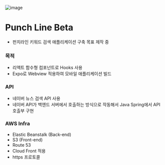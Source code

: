 ![image](https://user-images.githubusercontent.com/18201794/110347615-24639600-8074-11eb-9f92-af2a928d1cde.png)


# Punch Line Beta

- 펀치라인 키워드 검색 애플리케이션 구축 목표 제작 중

### 목적

- 리액트 함수형 컴포넌트로 Hooks 사용
- Expo로 Webview 적용하여 모바일 애플리케이션 빌드

### API

- 네이버 뉴스 검색 API 사용
- 네이버 API가 백엔드 서버에서 호출하는 방식으로 작동해서 Java Spring에서 API 호출부 구현

### AWS Infra

- Elastic Beanstalk (Back-end)
- S3 (Front-end)
- Route 53
- Cloud Front 적용
- https 프로토콜 

